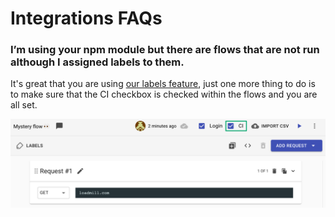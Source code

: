 # Integrations FAQs

### **I’m using your npm module but there are flows that are not run although I assigned labels to them.**

It's great that you are using [our labels feature](https://docs.loadmill.com/collaboration/labels-and-filters), just one more thing to do is to make sure that the CI checkbox is checked within the flows and you are all set.

![](../.gitbook/assets/screenshot-2021-10-04t111930.646.png)

  



